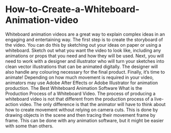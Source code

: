 # How-to-Create-a-Whiteboard-Animation-video
Whiteboard animation videos are a great way to explain complex ideas in an engaging and entertaining way.       The first step is to create the storyboard of the video. You can do this by sketching out your ideas on paper or using a whiteboard. Sketch out what you want the video to look like, including any animations or props that you need and how they will be used.        Next, you will need to work with a designer and illustrator who will turn your sketches into clean vector illustrations that can be animated digitally. The designer will also handle any colouring necessary for the final product.       Finally, it’s time to animate! Depending on how much movement is required in your video, animators may use Adobe After Effects or Adobe Illustrator for animation production.  The Best Whiteboard Animation Software  What is the Production Process of a Whiteboard Video.      The process of producing a whiteboard video is not that different from the production process of a live-action video.      The only difference is that the animator will have to think about how to create movement without relying on camera cuts.       This is done by drawing objects in the scene and then tracing their movement frame by frame.        This can be done with any animation software, but it might be easier with some than others.
